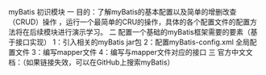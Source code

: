 myBatis 初识模块
    一 目的：了解myBatis的基本配置以及简单的增删改查（CRUD）操作
        ，运行一个最简单的CRU的操作，具体的各个配置文件的配置方法将在后续模块进行演示学习。
    二 配置一个基础的myBatis框架需要的要素（基于接口实现）
        1：引入相关的myBatis jar包
        2：配置myBatis-config.xml 全局配置文件
        3：编写mapper文件
        4：编写与mapper文件对应的接口
    三 官方中文文档：（如果链接失效，可以在GitHub上搜索myBatis） 